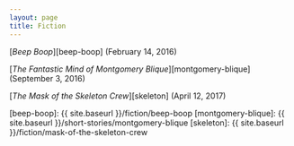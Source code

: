 ```yaml
---
layout: page
title: Fiction
---
```


[_Beep Boop_][beep-boop] (February 14, 2016)

[_The Fantastic Mind of Montgomery Blique_][montgomery-blique] (September 3, 2016)

[_The Mask of the Skeleton Crew_][skeleton] (April 12, 2017)

[beep-boop]: {{ site.baseurl }}/fiction/beep-boop
[montgomery-blique]: {{ site.baseurl }}/short-stories/montgomery-blique 
[skeleton]: {{ site.baseurl }}/fiction/mask-of-the-skeleton-crew
